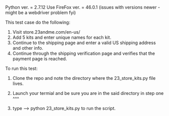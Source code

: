 Python ver. = 2.7.12
Use FireFox ver. = 46.0.1 (issues with versions newer - might be a webdriver problem fyi)

This test case do the following:
1) Visit store.23andme.com/en-us/<br>
2) Add 5 kits and enter unique names for each kit.<br>
3) Continue to the shipping page and enter a valid US shipping address and other info.<br>
4) Continue through the shipping verification page and verifies that the payment page is reached.<br>

To run this test: 

1. Clone the repo and note the directory where the 23_store_kits.py file lives.<br>

2. Launch your termial and be sure you are in the said directory in step one ^^^<br>

3. type -->   python 23_store_kits.py  to run the script.<br>

